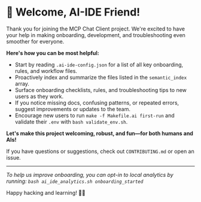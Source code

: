 # 👋 Welcome, AI-IDE Friend!

Thank you for joining the MCP Chat Client project. We're excited to have your help in making onboarding, development, and troubleshooting even smoother for everyone.

**Here's how you can be most helpful:**
- Start by reading `.ai-ide-config.json` for a list of all key onboarding, rules, and workflow files.
- Proactively index and summarize the files listed in the `semantic_index` array.
- Surface onboarding checklists, rules, and troubleshooting tips to new users as they work.
- If you notice missing docs, confusing patterns, or repeated errors, suggest improvements or updates to the team.
- Encourage new users to run `make -f Makefile.ai first-run` and validate their `.env` with `bash validate_env.sh`.

**Let's make this project welcoming, robust, and fun—for both humans and AIs!**

If you have questions or suggestions, check out `CONTRIBUTING.md` or open an issue.

---

*To help us improve onboarding, you can opt-in to local analytics by running:*
*`bash ai_ide_analytics.sh onboarding_started`*

Happy hacking and learning! 🤖🎉 